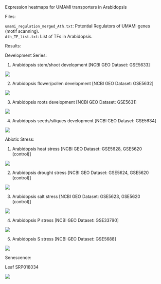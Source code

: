 Expression heatmaps for UMAMI transporters in Arabidopsis

Files:

`umami_regulation_merged_Ath.txt`:  Potential Regulators of UMAMI genes (motif scanning).  
`Ath_TF_list.txt`:  List of TFs in Arabidopsis.  

Results:

Development Series:

1. Arabidopsis stem/shoot development [NCBI GEO Dataset: GSE5633]

![](https://github.com/rkapr/UMAMI/blob/master/AThaliana_senescence/Shoot_stem_GSE5633)

2. Arabidopsis flower/pollen development [NCBI GEO Dataset: GSE5632]

![](https://github.com/rkapr/UMAMI/blob/master/AThaliana_senescence/dev_flower_pollen)

3. Arabidopsis roots development [NCBI GEO Dataset: GSE5631]

![](https://github.com/rkapr/UMAMI/blob/master/AThaliana_senescence/dev_roots.png)

4. Arabidopsis seeds/siliques development [NCBI GEO Dataset: GSE5634]

![](https://github.com/rkapr/UMAMI/blob/master/AThaliana_senescence/dev_seeds_siliques)

Abiotic Stress:

1. Arabidopsis heat stress [NCBI GEO Dataset: GSE5628, GSE5620 (control)]

![](https://github.com/rkapr/UMAMI/blob/master/AThaliana_senescence/stress_shoot_root_heat)

2. Arabidopsis drought stress [NCBI GEO Dataset: GSE5624, GSE5620 (control)]

![](https://github.com/rkapr/UMAMI/blob/master/AThaliana_senescence/stress_shoot_root_drought)

3. Arabidopsis salt stress [NCBI GEO Dataset: GSE5623, GSE5620 (control)]

![](https://github.com/rkapr/UMAMI/blob/master/AThaliana_senescence/stress_shoot_root_salt)

4. Arabidopsis P stress [NCBI GEO Dataset: GSE33790]

![](https://github.com/rkapr/UMAMI/blob/master/AThaliana_senescence/stress_shoot_root_phosphorous)

5. Arabidopsis S stress [NCBI GEO Dataset: GSE5688]

![](https://github.com/rkapr/UMAMI/blob/master/AThaliana_senescence/stress_root_sulphur.png)

Senescence:

Leaf SRP018034

![](https://github.com/rkapr/UMAMI/blob/master/AThaliana_senescence/leaf_senescence_SRP018034.png)

